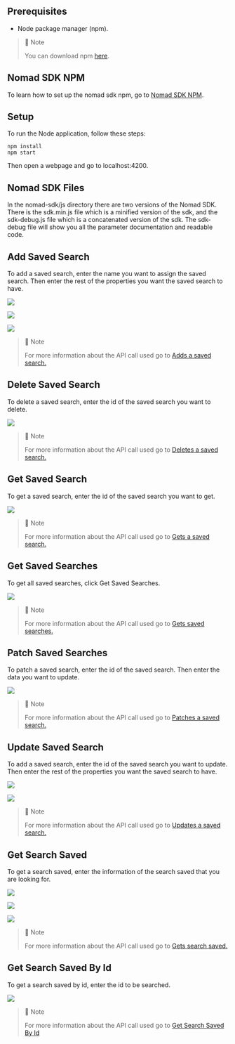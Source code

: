 ## Prerequisites

- Node package manager (npm).

> 📘 Note
> 
> You can download npm [here](https://nodejs.org/en/download).

## Nomad SDK NPM

To learn how to set up the nomad sdk npm, go to [Nomad SDK NPM](doc:nomad-sdk).

## Setup

To run the Node application, follow these steps:
```
npm install
npm start
```

Then open a webpage and go to localhost:4200.

## Nomad SDK Files

In the nomad-sdk/js directory there are two versions of the Nomad SDK. There is the sdk.min.js file which is a minified version of the sdk, and the sdk-debug.js file which is a concatenated version of the sdk. The sdk-debug file will show you all the parameter documentation and readable code.

## Add Saved Search

To add a saved search, enter the name you want to assign the saved search. Then enter the rest of the properties you want the saved search to have.

![](images/add-saved-search.png)

![](images/add-saved-search-2.png)

![](images/add-saved-search-3.png)

> 📘 Note
> 
> For more information about the API call used go to [Adds a saved search.](ref:addsavedsearch)

## Delete Saved Search

To delete a saved search, enter the id of the saved search you want to delete.

![](images/delete-saved-search.png)

> 📘 Note
> 
> For more information about the API call used go to [Deletes a saved search.](ref:deletesavedsearch)

## Get Saved Search

To get a saved search, enter the id of the saved search you want to get.

![](images/get-saved-search.png)

> 📘 Note
> 
> For more information about the API call used go to [Gets a saved search.](ref:getsavedsearch)

## Get Saved Searches

To get all saved searches, click Get Saved Searches.

![](images/get-saved-searches.png)

> 📘 Note
> 
> For more information about the API call used go to [Gets saved searches.](ref:getsavedsearches)

## Patch Saved Searches

To patch a saved search, enter the id of the saved search. Then enter the data you want to update.

![](images/patch-saved-search.png)

> 📘 Note
> 
> For more information about the API call used go to [Patches a saved search.](ref:patchsavedsearch)

## Update Saved Search

To add a saved search, enter the id of the saved search you want to update. Then enter the rest of the properties you want the saved search to have.

![](images/update-saved-search.png)

![](images/update-saved-search-2.png)

> 📘 Note
> 
> For more information about the API call used go to [Updates a saved search.](ref:updatesavedsearch)

## Get Search Saved

To get a search saved, enter the information of the search saved that you are looking for.

![](images/get-search-saved.png)

![](images/get-search-saved-2.png)

![](images/get-search-saved-3.png)

> 📘 Note
> 
> For more information about the API call used go to [Gets search saved.](ref:getsearchsaved)

## Get Search Saved By Id

To get a search saved by id, enter the id to be searched.

![](images/get-search-saved-by-id.png)

> 📘 Note
> 
> For more information about the API call used go to [Get Search Saved By Id](doc:get-search-saved-by-id)